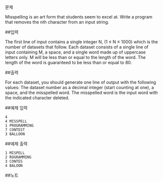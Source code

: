문제

Misspelling is an art form that students seem to excel at. Write a program that removes the nth
character from an input string.

##입력

The first line of input contains a single integer N, (1 ≤ N ≤ 1000) which is the number of datasets that follow.
Each dataset consists of a single line of input containing M, a space, and a single word made up of uppercase letters only. M will be less than or equal to the length of the word. The length of the word is guaranteed to be less than or equal to 80.

##출력

For each dataset, you should generate one line of output with the following values: The dataset
number as a decimal integer (start counting at one), a space, and the misspelled word. The
misspelled word is the input word with the indicated character deleted.

##예제 입력
```
4
4 MISSPELL
1 PROGRAMMING
7 CONTEST
3 BALLOON
```
##예제 출력
```
1 MISPELL
2 ROGRAMMING
3 CONTES
4 BALOON
```
##노트

